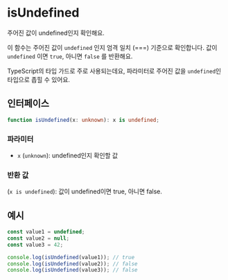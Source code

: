 # isUndefined

주어진 값이 undefined인지 확인해요.

이 함수는 주어진 값이 `undefined` 인지 엄격 일치 (===) 기준으로 확인합니다.
값이 `undefined` 이면 `true`, 아니면 `false` 를 반환해요.

TypeScript의 타입 가드로 주로 사용되는데요, 파라미터로 주어진 값을 `undefined`인 타입으로 좁힐 수 있어요.

## 인터페이스

```typescript
function isUndefined(x: unknown): x is undefined;
```

### 파라미터

- `x` (`unknown`): undefined인지 확인할 값

### 반환 값

(`x is undefined`): 값이 undefined이면 true, 아니면 false.

## 예시

```typescript
const value1 = undefined;
const value2 = null;
const value3 = 42;

console.log(isUndefined(value1)); // true
console.log(isUndefined(value2)); // false
console.log(isUndefined(value3)); // false
```
